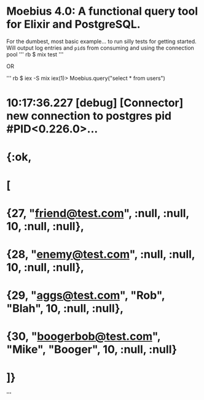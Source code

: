 # Moebius 4.0: A functional query tool for Elixir and PostgreSQL.
For the dumbest, most basic example...
to run silly tests for getting started. Will output log entries and `pid`s from consuming and using the connection pool
''' rb
$ mix test 
'''

OR

''' rb
$ iex -S mix
iex(1)> Moebius.query("select * from users")

# 10:17:36.227 [debug] [Connector] new connection to postgres pid #PID<0.226.0>...
# {:ok,
#  [
#    {27, "friend@test.com", :null, :null, 10, :null, :null},
#    {28, "enemy@test.com", :null, :null, 10, :null, :null},
#    {29, "aggs@test.com", "Rob", "Blah", 10, :null, :null},
#    {30, "boogerbob@test.com", "Mike", "Booger", 10, :null, :null}
#  ]}

'''

